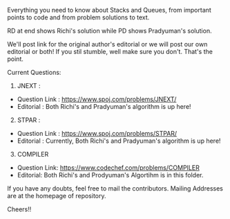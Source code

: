 
Everything you need to know about Stacks and Queues, from important points to code and from problem solutions to text.

RD at end shows Richi's solution while PD shows Pradyuman's solution.

We'll post link for the original author's editorial or we will post our own editorial or both!
If you stil stumble, well make sure you don't. That's the point. 

Current Questions: 
 1. JNEXT :
 - Question Link : https://www.spoj.com/problems/JNEXT/
 - Editorial : Both Richi's and Pradyuman's algorithm is up here! 
 2. STPAR :
 - Question Link : https://www.spoj.com/problems/STPAR/
 - Editorial : Currently, Both Richi's and Pradyuman's algorithm is up here!
 3. COMPILER
 - Question Link: https://www.codechef.com/problems/COMPILER
 - Editorial: Both Richi's and Prodyuman's Algortihm is in this folder.




If you have any doubts, feel free to mail the contributors. Mailing Addresses are at the homepage of repository.

Cheers!! 
